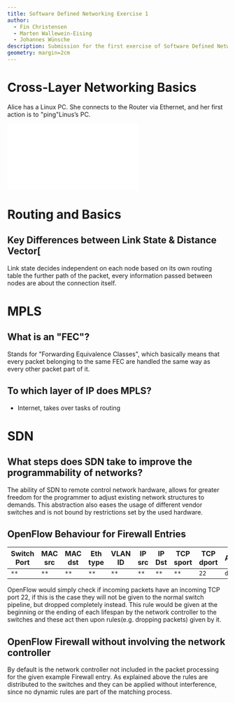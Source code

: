 ```yaml
---
title: Software Defined Networking Exercise 1
author:
  - Fin Christensen
  - Marten Wallewein-Eising
  - Johannes Wünsche
description: Submission for the first exercise of Software Defined Networking
geometry: margin=2cm
---
```


# Cross-Layer Networking Basics

Alice has a Linux PC. She connects to the Router via Ethernet, and her first action is to "ping"Linus’s PC.

![](sdn11.pdf)

# Routing and Basics

## Key Differences between Link State & Distance Vector[

Link state decides independent on each node based on its own routing table the further path of the packet, every information passed between nodes are about the connection itself.

# MPLS

## What is an "FEC"?

Stands for "Forwarding Equivalence Classes", which basically means that every packet belonging to the same FEC are handled the same way as every other packet part of it.

## To which layer of IP does MPLS?

- Internet, takes over tasks of routing

# SDN

## What steps does SDN take to improve the programmability of networks?

The ability of SDN to remote control network hardware, allows for greater freedom for the programmer to adjust existing network structures to demands.
This abstraction also eases the usage of different vendor switches and is not bound by restrictions set by the used hardware.

## OpenFlow Behaviour for Firewall Entries

| Switch Port | MAC src | MAC dst | Eth type | VLAN ID | IP src | IP Dst | TCP sport | TCP dport | Action |
|-------------|---------|---------|----------|---------|--------|--------|-----------|-----------|--------|
| `**`        | `**`    | `**`    | `**`     | `**`    | `**`   | `**`   | `**`      | `22`      | `drop` |
OpenFlow would simply check if incoming packets have an incoming TCP port 22, if this is the case they will not be given to the normal switch pipeline, but dropped completely instead. This rule would be given at the beginning or the ending of each lifespan by the network controller to the switches and these act then upon rules(e.g. dropping packets) given by it.

## OpenFlow Firewall without involving the network controller

By default is the network controller not included in the packet processing for the given example Firewall entry. As explained above the rules are distributed to the switches and they can be applied without interference, since no dynamic rules are part of the matching process.
